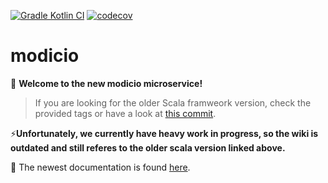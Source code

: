 [![Gradle Kotlin CI](https://github.com/modicio/modicio/actions/workflows/gradle.yml/badge.svg)](https://github.com/modicio/modicio/actions/workflows/gradle.yml)
[![codecov](https://codecov.io/gh/modicio/modicio/branch/main/graph/badge.svg?token=TY4TLWUGSG)](https://codecov.io/gh/modicio/modicio)

# modicio

🚀 **Welcome to the new modicio microservice!**

> If you are looking for the older Scala framweork version, check the provided tags or have a look at [this commit](https://github.com/modicio/modicio/tree/f3830a20ab10dca00aa847e62274e225eb571a1e).

⚡**Unfortunately, we currently have heavy work in progress, so the wiki is outdated and still referes to the older scala version linked above.**

📖 The newest documentation is found [here](https://modicio.github.io/modicio-docs/).
